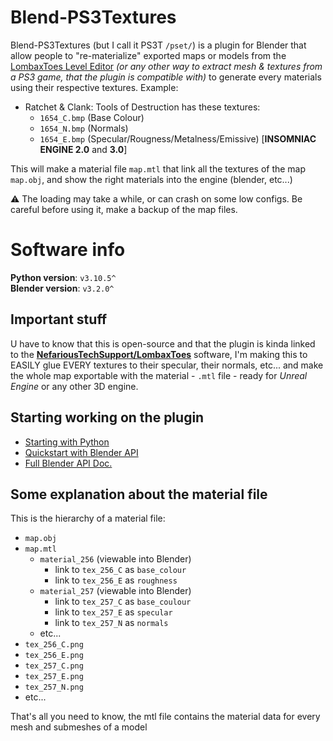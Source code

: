 # Blend-PS3Textures
Blend-PS3Textures (but I call it PS3T `/pset/`) is a plugin for Blender that allow people to "re-materialize" exported maps or models from the [LombaxToes Level Editor](https://github.com/NefariousTechSupport/LombaxToes) *(or any other way to extract mesh & textures from a PS3 game, that the plugin is compatible with)* to generate every materials using their respective textures. Example:
- Ratchet & Clank: Tools of Destruction has these textures: 
  - `1654_C.bmp` (Base Colour)
  - `1654_N.bmp` (Normals)
  - `1654_E.bmp` (Specular/Rougness/Metalness/Emissive) \[**INSOMNIAC ENGINE 2.0** and **3.0**]

This will make a material file `map.mtl` that link all the textures of the map `map.obj`, and show the right materials into the engine (blender, etc...)  

⚠ The loading may take a while, or can crash on some low configs. Be careful before using it, make a backup of the map files.

# Software info
**Python version**: `v3.10.5^`  
**Blender version**: `v3.2.0^`  

## Important stuff
U have to know that this is open-source and that the plugin is kinda linked to the **[NefariousTechSupport/LombaxToes](https://github.com/NefariousTechSupport/LombaxToes)** software, I'm making this to EASILY glue EVERY textures to their specular, their normals, etc... and make the whole map exportable with the material - `.mtl` file - ready for *Unreal Engine* or any other 3D engine.

## Starting working on the plugin

* [Starting with Python](https://www.python.org/about/gettingstarted/)
* [Quickstart with Blender API](https://docs.blender.org/api/current/info_quickstart.html)
* [Full Blender API Doc.](https://docs.blender.org/api/current/)

## Some explanation about the material file
This is the hierarchy of a material file:
- `map.obj`
- `map.mtl`
  - `material_256` (viewable into Blender)
    - link to `tex_256_C` as `base_colour`
    - link to `tex_256_E` as `roughness`
  - `material_257` (viewable into Blender)
    - link to `tex_257_C` as `base_coulour`
    - link to `tex_257_E` as `specular`
    - link to `tex_257_N` as `normals`
  - etc...
- `tex_256_C.png`
- `tex_256_E.png`
- `tex_257_C.png`
- `tex_257_E.png`
- `tex_257_N.png`
- etc...  

That's all you need to know, the mtl file contains the material data for every mesh and submeshes of a model
